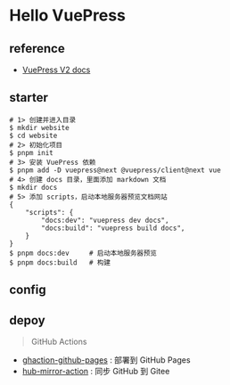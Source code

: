 # Hello VuePress

## reference

- [VuePress V2 docs](https://v2.vuepress.vuejs.org/zh/guide)

## starter

```shell
# 1> 创建并进入目录
$ mkdir website 
$ cd website
# 2> 初始化项目
$ pnpm init 
# 3> 安装 VuePress 依赖
$ pnpm add -D vuepress@next @vuepress/client@next vue
# 4> 创建 docs 目录，里面添加 markdown 文档
$ mkdir docs
# 5> 添加 scripts，启动本地服务器预览文档网站
{
    "scripts": {
        "docs:dev": "vuepress dev docs",    
        "docs:build": "vuepress build docs",
    }
}
$ pnpm docs:dev     # 启动本地服务器预览
$ pnpm docs:build   # 构建  
```

## config

## depoy

> GitHub Actions


- [ghaction-github-pages](https://github.com/crazy-max/ghaction-github-pages) : 部署到 GitHub Pages
- [hub-mirror-action](https://github.com/Yikun/hub-mirror-action) : 同步 GitHub 到 Gitee
